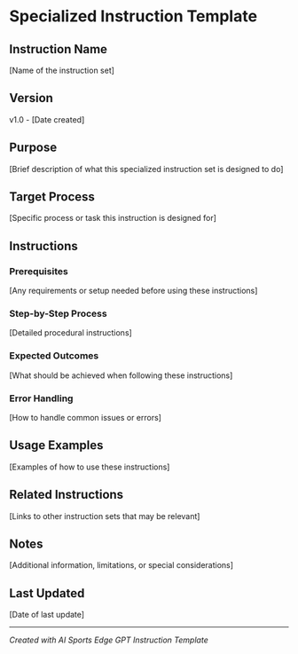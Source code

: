 # Specialized Instruction Template

## Instruction Name
[Name of the instruction set]

## Version
v1.0 - [Date created]

## Purpose
[Brief description of what this specialized instruction set is designed to do]

## Target Process
[Specific process or task this instruction is designed for]

## Instructions

### Prerequisites
[Any requirements or setup needed before using these instructions]

### Step-by-Step Process
[Detailed procedural instructions]

### Expected Outcomes
[What should be achieved when following these instructions]

### Error Handling
[How to handle common issues or errors]

## Usage Examples
[Examples of how to use these instructions]

## Related Instructions
[Links to other instruction sets that may be relevant]

## Notes
[Additional information, limitations, or special considerations]

## Last Updated
[Date of last update]

---
*Created with AI Sports Edge GPT Instruction Template*